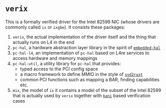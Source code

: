 # `verix`
This is a formally verified driver for the Intel 82599 NIC (whose drivers
are commonly called `ix` or `ixgbe`). It consists these packages:
1. `verix`, the actual implementation of the driver itself and the thing that
    actually runs on L4 in the end
2. `pc-hal`, a hardware abstraction layer library in the spirit of [`embedded-hal`](https://github.com/rust-embedded/embedded-hal)
3. `pc-hal-l4`, an implementation of `pc-hal` based on L4re services to access hardware and memory mappings
4. `pc-hal-util`, a utility library for `pc-hal` that provides:
   - typed access to the PCI config space
   - a macro framework to define MMIO in the style of [`svd2rust`](https://github.com/rust-embedded/svd2rust)
   - common PCI functions such as mapping a BAR, finding capabilities etc.
5. `mix`, the model of `ix` it contains a model of the subset of the Intel 82599 that is actually used
    by `verix` together with [`kani`](https://github.com/model-checking/kani) based verification cases
